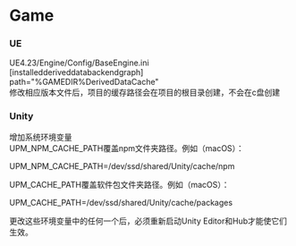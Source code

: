 # Game
### UE  
UE4.23/Engine/Config/BaseEngine.ini  
[installedderiveddatabackendgraph]  
path="%GAMEDIR%DerivedDataCache"  
修改相应版本文件后，项目的缓存路径会在项目的根目录创建，不会在c盘创建  

### Unity  
增加系统环境变量  
UPM_NPM_CACHE_PATH覆盖npm文件夹路径。例如（macOS）：  
  
UPM_NPM_CACHE_PATH=/dev/ssd/shared/Unity/cache/npm  
  
  
UPM_CACHE_PATH覆盖软件包文件夹路径。例如（macOS）：  
    
UPM_CACHE_PATH=/dev/ssd/shared/Unity/cache/packages  
  
更改这些环境变量中的任何一个后，必须重新启动Unity Editor和Hub才能使它们生效。  
